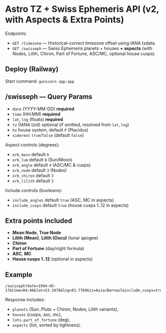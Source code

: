# Astro TZ + Swiss Ephemeris API (v2, with Aspects & Extra Points)

Endpoints:
- `GET /timezone` — Historical-correct timezone offset using IANA tzdata.
- `GET /swisseph` — Swiss Ephemeris planets + houses **+ aspects** (with Nodes, Lilith, Chiron, Part of Fortune, ASC/MC, optional house cusps).

## Deploy (Railway)
Start command: `gunicorn app:app`

## /swisseph — Query Params
- `date` (YYYY-MM-DD) **required**
- `time` (HH:MM) **required**
- `lat`, `lng` (floats) **required**
- `tz` (IANA tzid) optional (if omitted, resolved from `lat,lng`)
- `hs` house system, default `P` (Placidus)
- `sidereal` `true`/`false` (default `false`)

Aspect controls (degrees):
- `orb_main` default `6`
- `orb_lum` default `8` (Sun/Moon)
- `orb_angle` default `4` (ASC/MC & cusps)
- `orb_node` default `3` (Nodes)
- `orb_chiron` default `3`
- `orb_lilith` default `3`

Include controls (booleans):
- `include_angles` default `true` (ASC, MC in aspects)
- `include_cusps` default `true` (house cusps 1..12 in aspects)

## Extra points included
- **Mean Node**, **True Node**
- **Lilith (Mean)**, **Lilith (Oscu)** (lunar apogee)
- **Chiron**
- **Part of Fortune** (day/night formula)
- **ASC**, **MC**
- **House cusps 1..12** (optional in aspects)

## Example
```
/swisseph?date=1994-05-17&time=04:40&lat=53.3478&lng=83.7769&tz=Asia/Barnaul&include_cusps=true
```
Response includes:
- `planets` (Sun..Pluto + Chiron, Nodes, Lilith variants),
- `houses` (cusps, asc, mc),
- `lots.part_of_fortune` (deg),
- `aspects` (list, sorted by tightness).
